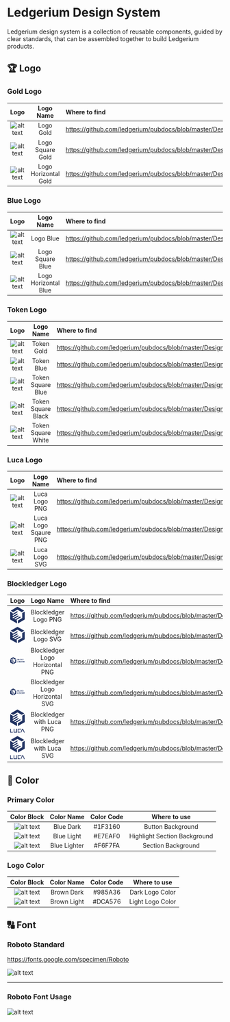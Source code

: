 # Ledgerium Design System

Ledgerium design system is a collection of reusable components, guided by clear standards, that can be assembled together to build Ledgerium products.

##

## 🏆 Logo

### Gold Logo

|                                                                           Logo                                                                           |      Logo Name       | Where to find                                                                                              |
| :------------------------------------------------------------------------------------------------------------------------------------------------------: | :------------------: | :--------------------------------------------------------------------------------------------------------- |
|           ![alt text](https://github.com/ledgerium/pubdocs/blob/master/DesignSystemAssets/Logo/Ledgerium_logo_gold.svg "#Ledgerium_logo_gold")           |      Logo Gold       | https://github.com/ledgerium/pubdocs/blob/master/DesignSystemAssets/Logo/Ledgerium_logo_gold.svg           |
|     ![alt text](https://github.com/ledgerium/pubdocs/blob/master/DesignSystemAssets/Logo/Ledgerium_logosquare_gold.svg "#Ledgerium_logosquare_gold")     |   Logo Square Gold   | https://github.com/ledgerium/pubdocs/blob/master/DesignSystemAssets/Logo/Ledgerium_logosquare_gold.svg     |
| ![alt text](https://github.com/ledgerium/pubdocs/blob/master/DesignSystemAssets/Logo/Ledgerium_logohorizontal_gold.svg "#Ledgerium_logohorizontal_gold") | Logo Horizontal Gold | https://github.com/ledgerium/pubdocs/blob/master/DesignSystemAssets/Logo/Ledgerium_logohorizontal_gold.svg |

### Blue Logo

|                                                                           Logo                                                                           |      Logo Name       | Where to find                                                                                              |
| :------------------------------------------------------------------------------------------------------------------------------------------------------: | :------------------: | :--------------------------------------------------------------------------------------------------------- |
|           ![alt text](https://github.com/ledgerium/pubdocs/blob/master/DesignSystemAssets/Logo/Ledgerium_logo_blue.svg "#Ledgerium_logo_blue")           |      Logo Blue       | https://github.com/ledgerium/pubdocs/blob/master/DesignSystemAssets/Logo/Ledgerium_logo_blue.svg           |
|     ![alt text](https://github.com/ledgerium/pubdocs/blob/master/DesignSystemAssets/Logo/Ledgerium_logosquare_blue.svg "#Ledgerium_logosquare_blue")     |   Logo Square Blue   | https://github.com/ledgerium/pubdocs/blob/master/DesignSystemAssets/Logo/Ledgerium_logosquare_blue.svg     |
| ![alt text](https://github.com/ledgerium/pubdocs/blob/master/DesignSystemAssets/Logo/Ledgerium_logohorizontal_blue.svg "#Ledgerium_logohorizontal_blue") | Logo Horizontal Blue | https://github.com/ledgerium/pubdocs/blob/master/DesignSystemAssets/Logo/Ledgerium_logohorizontal_blue.svg |

### Token Logo

|                                                                          Logo                                                                           |     Logo Name      | Where to find                                                                                         |
| :-----------------------------------------------------------------------------------------------------------------------------------------------------: | :----------------: | :---------------------------------------------------------------------------------------------------- |
|         ![alt text](https://github.com/ledgerium/pubdocs/blob/master/DesignSystemAssets/Token/Ledgerium_token_gold.svg "#Ledgerium_token_gold")         |     Token Gold     | https://github.com/ledgerium/pubdocs/blob/master/DesignSystemAssets/Token/Ledgerium_token_gold.svg    |
|         ![alt text](https://github.com/ledgerium/pubdocs/blob/master/DesignSystemAssets/Token/Ledgerium_token_blue.svg "#Ledgerium_token_blue")         |     Token Blue     | https://github.com/ledgerium/pubdocs/blob/master/DesignSystemAssets/Ledgerium_logosquare_blue.svg     |
|  ![alt text](https://github.com/ledgerium/pubdocs/blob/master/DesignSystemAssets/Token/Ledgerium_token_square_blue.svg "#Ledgerium_token_square_blue")  | Token Square Blue  | https://github.com/ledgerium/pubdocs/blob/master/DesignSystemAssets/Ledgerium_logohorizontal_blue.svg |
| ![alt text](https://github.com/ledgerium/pubdocs/blob/master/DesignSystemAssets/Token/Ledgerium_token_square_black.svg "#Ledgerium_token_square_black") | Token Square Black | https://github.com/ledgerium/pubdocs/blob/master/DesignSystemAssets/Ledgerium_logohorizontal_blue.svg |
| ![alt text](https://github.com/ledgerium/pubdocs/blob/master/DesignSystemAssets/Token/Ledgerium_token_square_white.svg "#Ledgerium_token_square_white") | Token Square White | https://github.com/ledgerium/pubdocs/blob/master/DesignSystemAssets/Ledgerium_logohorizontal_blue.svg |

### Luca Logo

|                                                              Logo                                                              |      Logo Name       | Where to find                                                                                         |
| :----------------------------------------------------------------------------------------------------------------------------: | :------------------: | :---------------------------------------------------------------------------------------------------- |
|        ![alt text](https://github.com/ledgerium/pubdocs/blob/master/DesignSystemAssets/Logo/Luca_logo.png "#luca_logo")        |    Luca Logo PNG     | https://github.com/ledgerium/pubdocs/blob/master/DesignSystemAssets/Logo/Luca_logo.png                |
| ![alt text](https://github.com/ledgerium/pubdocs/blob/master/DesignSystemAssets/Logo/Luca_logo_Square.png "#luca_logo_square") | Luca Logo Sqaure PNG | https://github.com/ledgerium/pubdocs/blob/master/DesignSystemAssets/Logo/Luca_logo_Square.png         |
|      ![alt text](https://github.com/ledgerium/pubdocs/blob/master/DesignSystemAssets/Logo/Luca_logo.svg "#luca_logo_svg")      |    Luca Logo SVG     | https://github.com/ledgerium/pubdocs/blob/master/DesignSystemAssets/Ledgerium_logohorizontal_blue.svg |

### Blockledger Logo

|                                                                         Logo                                                                         |            Logo Name            | Where to find                                                                                            |
| :--------------------------------------------------------------------------------------------------------------------------------------------------: | :-----------------------------: | :------------------------------------------------------------------------------------------------------- |
|            ![alt text](https://github.com/ledgerium/pubdocs/blob/master/DesignSystemAssets/Logo/Blockledger_logo.png "#blockledger_logo")            |      Blockledger Logo PNG       | https://github.com/ledgerium/pubdocs/blob/master/DesignSystemAssets/Logo/blockledger_logo.png            |
|            ![alt text](https://github.com/ledgerium/pubdocs/blob/master/DesignSystemAssets/Logo/Blockledger_logo.svg "#blockledger_logo")            |      Blockledger Logo SVG       | https://github.com/ledgerium/pubdocs/blob/master/DesignSystemAssets/Logo/blockledger_logo.svg            |
| ![alt text](https://github.com/ledgerium/pubdocs/blob/master/DesignSystemAssets/Logo/Blockledger_logo_horizontal.png "#Blockledger_logo_horizontal") | Blockledger Logo Horizontal PNG | https://github.com/ledgerium/pubdocs/blob/master/DesignSystemAssets/Logo/Blockledger_logo_horizontal.png |
| ![alt text](https://github.com/ledgerium/pubdocs/blob/master/DesignSystemAssets/Logo/Blockledger_logo_horizontal.svg "#Blockledger_logo_horizontal") | Blockledger Logo Horizontal SVG | https://github.com/ledgerium/pubdocs/blob/master/DesignSystemAssets/Logo/Blockledger_logo_horizontal.svg |
|       ![alt text](https://github.com/ledgerium/pubdocs/blob/master/DesignSystemAssets/Logo/Blockledger_with_Luca.png "#Blockledger_with_Luca")       |    Blockledger with Luca PNG    | https://github.com/ledgerium/pubdocs/blob/master/DesignSystemAssets/Logo/Blockledger_with_Luca.png       |
|       ![alt text](https://github.com/ledgerium/pubdocs/blob/master/DesignSystemAssets/Logo/Blockledger_with_Luca.svg "#Blockledger_with_Luca")       |    Blockledger with Luca SVG    | https://github.com/ledgerium/pubdocs/blob/master/DesignSystemAssets/Logo/Blockledger_with_Luca.svg       |

## 🌈 Color

### Primary Color

|                                                   Color Block                                                    |  Color Name  | Color Code |         Where to use         |
| :--------------------------------------------------------------------------------------------------------------: | :----------: | :--------: | :--------------------------: |
| ![alt text](https://github.com/ledgerium/pubdocs/blob/master/DesignSystemAssets/ColorBlock/1F3160.svg "#1F3160") |  Blue Dark   |  #1F3160   |      Button Background       |
| ![alt text](https://github.com/ledgerium/pubdocs/blob/master/DesignSystemAssets/ColorBlock/E7EAF0.svg "#E7EAF0") |  Blue Light  |  #E7EAF0   | Highlight Section Background |
| ![alt text](https://github.com/ledgerium/pubdocs/blob/master/DesignSystemAssets/ColorBlock/F6F7FA.svg "#F6F7FA") | Blue Lighter |  #F6F7FA   |      Section Background      |

### Logo Color

|                                                   Color Block                                                    | Color Name  | Color Code |   Where to use   |
| :--------------------------------------------------------------------------------------------------------------: | :---------: | :--------: | :--------------: |
| ![alt text](https://github.com/ledgerium/pubdocs/blob/master/DesignSystemAssets/ColorBlock/985A36.svg "#985A36") | Brown Dark  |  #985A36   | Dark Logo Color  |
| ![alt text](https://github.com/ledgerium/pubdocs/blob/master/DesignSystemAssets/ColorBlock/dca576.svg "#DCA576") | Brown Light |  #DCA576   | Light Logo Color |

## 🔠 Font

### Roboto Standard

https://fonts.google.com/specimen/Roboto

![alt text](https://github.com/ledgerium/pubdocs/blob/master/DesignSystemAssets/Font/font_roboto.svg "font_roboto")

---

### Roboto Font Usage

![alt text](https://github.com/ledgerium/pubdocs/blob/master/DesignSystemAssets/Font/font_option.svg "font_option")
